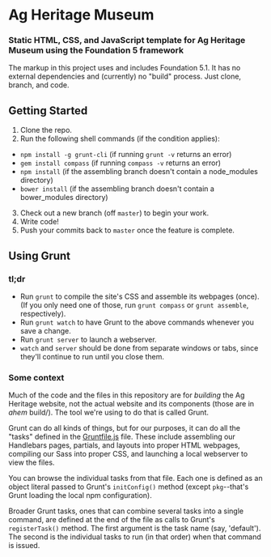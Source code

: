 # Ag Heritage Museum
### Static HTML, CSS, and JavaScript template for Ag Heritage Museum using the Foundation 5 framework

The markup in this project uses and includes Foundation 5.1. It has no external dependencies and (currently) no "build" process. Just clone, branch, and code.

## Getting Started

1. Clone the repo.
2. Run the following shell commands (if the condition applies):
  - `npm install -g grunt-cli` (if running `grunt -v` returns an error)
  - `gem install compass` (if running `compass -v` returns an error)
  - `npm install` (if the assembling branch doesn't contain a node_modules directory)
  - `bower install` (if the assembling branch doesn't contain a bower_modules directory)
3. Check out a new branch (off `master`) to begin your work.
4. Write code!
5. Push your commits back to `master` once the feature is complete.

## Using Grunt

### tl;dr

- Run `grunt` to compile the site's CSS and assemble its webpages (once). (If you only need one of those, run `grunt compass` or `grunt assemble`, respectively).
- Run `grunt watch` to have Grunt to the above commands whenever you save a change.
- Run `grunt server` to launch a webserver.
- `watch` and `server` should be done from separate windows or tabs, since they'll continue to run until you close them.

### Some context

Much of the code and the files in this repository are for *building* the Ag Heritage website, not the actual website and its components (those are in *ahem* build/). The tool we're using to do that is called Grunt.

Grunt can do all kinds of things, but for our purposes, it can do all the "tasks" defined in the [Gruntfile.js](https://github.com/SDState/ag-heritage-prototype/blob/master/Gruntfile.js) file. These include assembling our Handlebars pages, partials, and layouts into proper HTML webpages, compiling our Sass into proper CSS, and launching a local webserver to view the files.

You can browse the individual tasks from that file. Each one is defined as an object literal passed to Grunt's `initConfig()` method (except `pkg`--that's Grunt loading the local npm configuration).

Broader Grunt tasks, ones that can combine several tasks into a single command, are defined at the end of the file as calls to Grunt's `registerTask()` method. The first argument is the task name (say, 'default'). The second is the individual tasks to run (in that order) when that command is issued.
